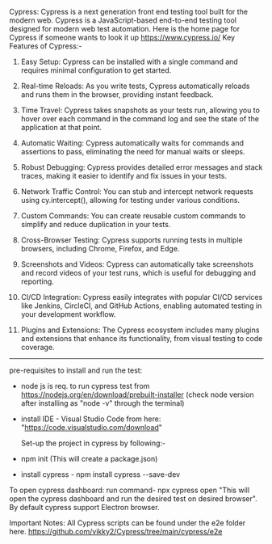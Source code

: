 Cypress:
Cypress is a next generation front end testing tool built for the modern web. Cypress is a JavaScript-based end-to-end testing tool designed for modern web test automation.
Here is the home page for Cypress if someone wants to look it up
    https://www.cypress.io/
      Key Features of Cypress:-
1. Easy Setup: Cypress can be installed with a single command and requires minimal configuration to get started.

2. Real-time Reloads: As you write tests, Cypress automatically reloads and runs them in the browser, providing instant feedback.

3. Time Travel: Cypress takes snapshots as your tests run, allowing you to hover over each command in the command log and see the state of the application at that point.

4. Automatic Waiting: Cypress automatically waits for commands and assertions to pass, eliminating the need for manual waits or sleeps.

5. Robust Debugging: Cypress provides detailed error messages and stack traces, making it easier to identify and fix issues in your tests.

6. Network Traffic Control: You can stub and intercept network requests using cy.intercept(), allowing for testing under various conditions.

7. Custom Commands: You can create reusable custom commands to simplify and reduce duplication in your tests.

8. Cross-Browser Testing: Cypress supports running tests in multiple browsers, including Chrome, Firefox, and Edge.

9. Screenshots and Videos: Cypress can automatically take screenshots and record videos of your test runs, which is useful for debugging and reporting.

10. CI/CD Integration: Cypress easily integrates with popular CI/CD services like Jenkins, CircleCI, and GitHub Actions, enabling automated testing in your development workflow.

11. Plugins and Extensions: The Cypress ecosystem includes many plugins and extensions that enhance its functionality, from visual testing to code coverage.
--------------------------------------------------------------------------------------------------------------------------------------------------------------------------------------------------------------
pre-requisites to install and run the test:
- node js is req. to run cypress test from https://nodejs.org/en/download/prebuilt-installer
  (check node version after installing as "node -v" through the terminal)
- install IDE - Visual Studio Code from here: "https://code.visualstudio.com/download"
  
  Set-up the project in cypress by following:-
- npm init (This will create a package.json)
- install cypress - npm install cypress --save-dev

To open cypress dashboard:
run command- npx cypress open
"This will open the cypress dashboard and run the desired test on desired browser". By default cypress support Electron browser.

Important Notes: 
All Cypress scripts can be found under the e2e folder here.  https://github.com/vikky2/Cypress/tree/main/cypress/e2e



